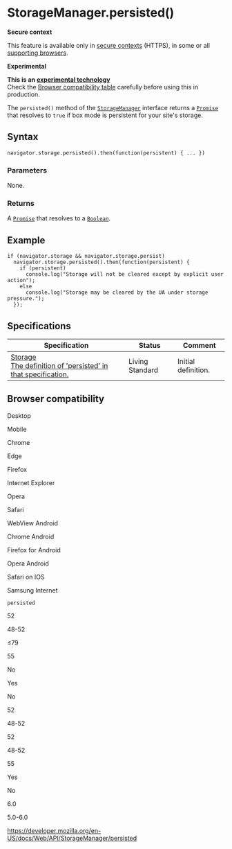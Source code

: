 StorageManager.persisted()
==========================

**Secure context**

This feature is available only in [secure contexts](https://developer.mozilla.org/en-US/docs/Web/Security/Secure_Contexts) (HTTPS), in some or all [supporting browsers](#browser_compatibility).

**Experimental**

**This is an [experimental technology](https://developer.mozilla.org/en-US/docs/MDN/Guidelines/Conventions_definitions#experimental)**  
Check the [Browser compatibility table](#browser_compatibility) carefully before using this in production.

The `persisted()` method of the [`StorageManager`](../storagemanager) interface returns a [`Promise`](https://developer.mozilla.org/en-US/docs/Web/JavaScript/Reference/Global_Objects/Promise) that resolves to `true` if box mode is persistent for your site's storage.

Syntax
------

    navigator.storage.persisted().then(function(persistent) { ... })

### Parameters

None.

### Returns

A [`Promise`](https://developer.mozilla.org/en-US/docs/Web/JavaScript/Reference/Global_Objects/Promise) that resolves to a [`Boolean`](https://developer.mozilla.org/en-US/docs/Web/JavaScript/Reference/Global_Objects/Boolean).

Example
-------

    if (navigator.storage && navigator.storage.persist)
      navigator.storage.persisted().then(function(persistent) {
        if (persistent)
          console.log("Storage will not be cleared except by explicit user action");
        else
          console.log("Storage may be cleared by the UA under storage pressure.");
      });

Specifications
--------------

<table><thead><tr class="header"><th>Specification</th><th>Status</th><th>Comment</th></tr></thead><tbody><tr class="odd"><td><a href="https://storage.spec.whatwg.org/#dom-storagemanager-persisted">Storage<br />
<span class="small">The definition of 'persisted' in that specification.</span></a></td><td><span class="spec-living">Living Standard</span></td><td>Initial definition.</td></tr></tbody></table>

Browser compatibility
---------------------

Desktop

Mobile

Chrome

Edge

Firefox

Internet Explorer

Opera

Safari

WebView Android

Chrome Android

Firefox for Android

Opera Android

Safari on IOS

Samsung Internet

`persisted`

52

48-52

≤79

55

No

Yes

No

52

48-52

52

48-52

55

Yes

No

6.0

5.0-6.0

<a href="https://developer.mozilla.org/en-US/docs/Web/API/StorageManager/persisted" class="_attribution-link">https://developer.mozilla.org/en-US/docs/Web/API/StorageManager/persisted</a>
